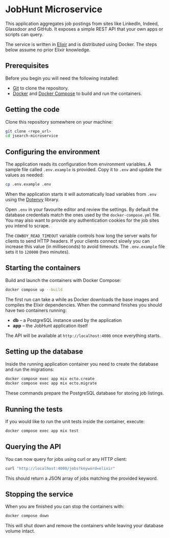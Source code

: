 # JobHunt Microservice

This application aggregates job postings from sites like LinkedIn, Indeed, Glassdoor and GitHub. It exposes a simple REST API that your own apps or scripts can query.

The service is written in [Elixir](https://elixir-lang.org) and is distributed using Docker. The steps below assume no prior Elixir knowledge.

## Prerequisites

Before you begin you will need the following installed:

- [Git](https://git-scm.com/) to clone the repository.
- [Docker](https://docs.docker.com/get-docker/) and [Docker Compose](https://docs.docker.com/compose/) to build and run the containers.

## Getting the code

Clone this repository somewhere on your machine:

```bash
git clone <repo_url>
cd jsearch-microservice
```

## Configuring the environment

The application reads its configuration from environment variables. A sample file called `.env.example` is provided. Copy it to `.env` and update the values as needed:

```bash
cp .env.example .env
```

When the application starts it will automatically load variables from `.env`
using the [Dotenvy](https://hex.pm/packages/dotenvy) library.

Open `.env` in your favourite editor and review the settings. By default the database credentials match the ones used by the `docker-compose.yml` file. You may also want to provide any authentication cookies for the job sites you intend to scrape.

The `COWBOY_READ_TIMEOUT` variable controls how long the server waits for
clients to send HTTP headers. If your clients connect slowly you can increase
this value (in milliseconds) to avoid timeouts. The `.env.example` file sets it
to `120000` (two minutes).

## Starting the containers

Build and launch the containers with Docker Compose:

```bash
docker compose up --build
```

The first run can take a while as Docker downloads the base images and compiles the Elixir dependencies. When the command finishes you should have two containers running:

- **db** – a PostgreSQL instance used by the application
- **app** – the JobHunt application itself

The API will be available at `http://localhost:4000` once everything starts.

## Setting up the database

Inside the running application container you need to create the database and run the migrations:

```bash
docker compose exec app mix ecto.create
docker compose exec app mix ecto.migrate
```

These commands prepare the PostgreSQL database for storing job listings.

## Running the tests

If you would like to run the unit tests inside the container, execute:

```bash
docker compose exec app mix test
```

## Querying the API

You can now query for jobs using curl or any HTTP client:

```bash
curl "http://localhost:4000/jobs?keyword=elixir"
```

This should return a JSON array of jobs matching the provided keyword.

## Stopping the service

When you are finished you can stop the containers with:

```bash
docker compose down
```

This will shut down and remove the containers while leaving your database volume intact.
